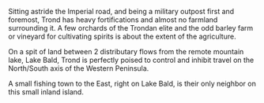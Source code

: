 Sitting astride the Imperial road, and being a military outpost first and foremost, Trond has heavy fortifications and almost no farmland surrounding it. A few orchards of the Trondan elite and the odd barley farm or vineyard for cultivating spirits is about the extent of the agriculture.

On a spit of land between 2 distributary flows from the remote mountain lake, Lake Bald, Trond is perfectly poised to control and inhibit travel on the North/South axis of the Western Peninsula.

A small fishing town to the East, right on Lake Bald, is their only neighbor on this small inland island.